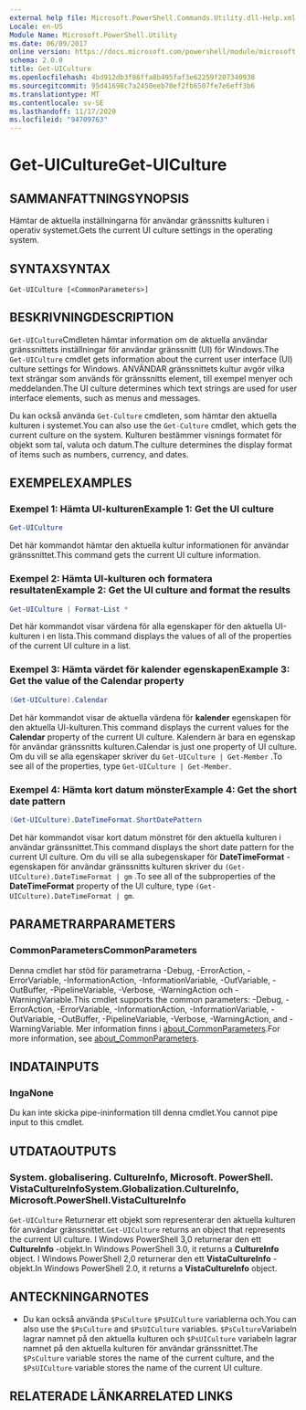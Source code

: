 ```yaml
---
external help file: Microsoft.PowerShell.Commands.Utility.dll-Help.xml
Locale: en-US
Module Name: Microsoft.PowerShell.Utility
ms.date: 06/09/2017
online version: https://docs.microsoft.com/powershell/module/microsoft.powershell.utility/get-uiculture?view=powershell-7.2&WT.mc_id=ps-gethelp
schema: 2.0.0
title: Get-UICulture
ms.openlocfilehash: 4bd912db3f86ffa8b495faf3e62259f207340938
ms.sourcegitcommit: 95d41698c7a2450eeb70ef2fb6507fe7e6eff3b6
ms.translationtype: MT
ms.contentlocale: sv-SE
ms.lasthandoff: 11/17/2020
ms.locfileid: "94709763"
---
```

# <span data-ttu-id="1dbdb-102">Get-UICulture</span><span class="sxs-lookup"><span data-stu-id="1dbdb-102">Get-UICulture</span></span>

## <span data-ttu-id="1dbdb-103">SAMMANFATTNING</span><span class="sxs-lookup"><span data-stu-id="1dbdb-103">SYNOPSIS</span></span>
<span data-ttu-id="1dbdb-104">Hämtar de aktuella inställningarna för användar gränssnitts kulturen i operativ systemet.</span><span class="sxs-lookup"><span data-stu-id="1dbdb-104">Gets the current UI culture settings in the operating system.</span></span>

## <span data-ttu-id="1dbdb-105">SYNTAX</span><span class="sxs-lookup"><span data-stu-id="1dbdb-105">SYNTAX</span></span>

```
Get-UICulture [<CommonParameters>]
```

## <span data-ttu-id="1dbdb-106">BESKRIVNING</span><span class="sxs-lookup"><span data-stu-id="1dbdb-106">DESCRIPTION</span></span>

<span data-ttu-id="1dbdb-107">`Get-UICulture`Cmdleten hämtar information om de aktuella användar gränssnittets inställningar för användar gränssnitt (UI) för Windows.</span><span class="sxs-lookup"><span data-stu-id="1dbdb-107">The `Get-UICulture` cmdlet gets information about the current user interface (UI) culture settings for Windows.</span></span>
<span data-ttu-id="1dbdb-108">ANVÄNDAR gränssnittets kultur avgör vilka text strängar som används för gränssnitts element, till exempel menyer och meddelanden.</span><span class="sxs-lookup"><span data-stu-id="1dbdb-108">The UI culture determines which text strings are used for user interface elements, such as menus and messages.</span></span>

<span data-ttu-id="1dbdb-109">Du kan också använda `Get-Culture` cmdleten, som hämtar den aktuella kulturen i systemet.</span><span class="sxs-lookup"><span data-stu-id="1dbdb-109">You can also use the `Get-Culture` cmdlet, which gets the current culture on the system.</span></span>
<span data-ttu-id="1dbdb-110">Kulturen bestämmer visnings formatet för objekt som tal, valuta och datum.</span><span class="sxs-lookup"><span data-stu-id="1dbdb-110">The culture determines the display format of items such as numbers, currency, and dates.</span></span>

## <span data-ttu-id="1dbdb-111">EXEMPEL</span><span class="sxs-lookup"><span data-stu-id="1dbdb-111">EXAMPLES</span></span>

### <span data-ttu-id="1dbdb-112">Exempel 1: Hämta UI-kulturen</span><span class="sxs-lookup"><span data-stu-id="1dbdb-112">Example 1: Get the UI culture</span></span>

```powershell
Get-UICulture
```

<span data-ttu-id="1dbdb-113">Det här kommandot hämtar den aktuella kultur informationen för användar gränssnittet.</span><span class="sxs-lookup"><span data-stu-id="1dbdb-113">This command gets the current UI culture information.</span></span>

### <span data-ttu-id="1dbdb-114">Exempel 2: Hämta UI-kulturen och formatera resultaten</span><span class="sxs-lookup"><span data-stu-id="1dbdb-114">Example 2: Get the UI culture and format the results</span></span>

```powershell
Get-UICulture | Format-List *
```

<span data-ttu-id="1dbdb-115">Det här kommandot visar värdena för alla egenskaper för den aktuella UI-kulturen i en lista.</span><span class="sxs-lookup"><span data-stu-id="1dbdb-115">This command displays the values of all of the properties of the current UI culture in a list.</span></span>

### <span data-ttu-id="1dbdb-116">Exempel 3: Hämta värdet för kalender egenskapen</span><span class="sxs-lookup"><span data-stu-id="1dbdb-116">Example 3: Get the value of the Calendar property</span></span>

```powershell
(Get-UICulture).Calendar
```

<span data-ttu-id="1dbdb-117">Det här kommandot visar de aktuella värdena för **kalender** egenskapen för den aktuella UI-kulturen.</span><span class="sxs-lookup"><span data-stu-id="1dbdb-117">This command displays the current values for the **Calendar** property of the current UI culture.</span></span>
<span data-ttu-id="1dbdb-118">Kalendern är bara en egenskap för användar gränssnitts kulturen.</span><span class="sxs-lookup"><span data-stu-id="1dbdb-118">Calendar is just one property of UI culture.</span></span>
<span data-ttu-id="1dbdb-119">Om du vill se alla egenskaper skriver du `Get-UICulture | Get-Member` .</span><span class="sxs-lookup"><span data-stu-id="1dbdb-119">To see all of the properties, type `Get-UICulture | Get-Member`.</span></span>

### <span data-ttu-id="1dbdb-120">Exempel 4: Hämta kort datum mönster</span><span class="sxs-lookup"><span data-stu-id="1dbdb-120">Example 4: Get the short date pattern</span></span>

```powershell
(Get-UICulture).DateTimeFormat.ShortDatePattern
```

<span data-ttu-id="1dbdb-121">Det här kommandot visar kort datum mönstret för den aktuella kulturen i användar gränssnittet.</span><span class="sxs-lookup"><span data-stu-id="1dbdb-121">This command displays the short date pattern for the current UI culture.</span></span>
<span data-ttu-id="1dbdb-122">Om du vill se alla subegenskaper för **DateTimeFormat** -egenskapen för användar gränssnitts kulturen skriver du `(Get-UICulture).DateTimeFormat | gm` .</span><span class="sxs-lookup"><span data-stu-id="1dbdb-122">To see all of the subproperties of the **DateTimeFormat** property of the UI culture, type `(Get-UICulture).DateTimeFormat | gm`.</span></span>

## <span data-ttu-id="1dbdb-123">PARAMETRAR</span><span class="sxs-lookup"><span data-stu-id="1dbdb-123">PARAMETERS</span></span>

### <span data-ttu-id="1dbdb-124">CommonParameters</span><span class="sxs-lookup"><span data-stu-id="1dbdb-124">CommonParameters</span></span>

<span data-ttu-id="1dbdb-125">Denna cmdlet har stöd för parametrarna -Debug, -ErrorAction, -ErrorVariable, -InformationAction, -InformationVariable, -OutVariable, -OutBuffer, -PipelineVariable, -Verbose, -WarningAction och -WarningVariable.</span><span class="sxs-lookup"><span data-stu-id="1dbdb-125">This cmdlet supports the common parameters: -Debug, -ErrorAction, -ErrorVariable, -InformationAction, -InformationVariable, -OutVariable, -OutBuffer, -PipelineVariable, -Verbose, -WarningAction, and -WarningVariable.</span></span> <span data-ttu-id="1dbdb-126">Mer information finns i [about_CommonParameters](../Microsoft.PowerShell.Core/About/about_CommonParameters.md).</span><span class="sxs-lookup"><span data-stu-id="1dbdb-126">For more information, see [about_CommonParameters](../Microsoft.PowerShell.Core/About/about_CommonParameters.md).</span></span>

## <span data-ttu-id="1dbdb-127">INDATA</span><span class="sxs-lookup"><span data-stu-id="1dbdb-127">INPUTS</span></span>

### <span data-ttu-id="1dbdb-128">Inga</span><span class="sxs-lookup"><span data-stu-id="1dbdb-128">None</span></span>

<span data-ttu-id="1dbdb-129">Du kan inte skicka pipe-ininformation till denna cmdlet.</span><span class="sxs-lookup"><span data-stu-id="1dbdb-129">You cannot pipe input to this cmdlet.</span></span>

## <span data-ttu-id="1dbdb-130">UTDATA</span><span class="sxs-lookup"><span data-stu-id="1dbdb-130">OUTPUTS</span></span>

### <span data-ttu-id="1dbdb-131">System. globalisering. CultureInfo, Microsoft. PowerShell. VistaCultureInfo</span><span class="sxs-lookup"><span data-stu-id="1dbdb-131">System.Globalization.CultureInfo, Microsoft.PowerShell.VistaCultureInfo</span></span>

<span data-ttu-id="1dbdb-132">`Get-UICulture` Returnerar ett objekt som representerar den aktuella kulturen för användar gränssnittet.</span><span class="sxs-lookup"><span data-stu-id="1dbdb-132">`Get-UICulture` returns an object that represents the current UI culture.</span></span>
<span data-ttu-id="1dbdb-133">I Windows PowerShell 3,0 returnerar den ett **CultureInfo** -objekt.</span><span class="sxs-lookup"><span data-stu-id="1dbdb-133">In Windows PowerShell 3.0, it returns a **CultureInfo** object.</span></span>
<span data-ttu-id="1dbdb-134">I Windows PowerShell 2,0 returnerar den ett **VistaCultureInfo** -objekt.</span><span class="sxs-lookup"><span data-stu-id="1dbdb-134">In Windows PowerShell 2.0, it returns a **VistaCultureInfo** object.</span></span>

## <span data-ttu-id="1dbdb-135">ANTECKNINGAR</span><span class="sxs-lookup"><span data-stu-id="1dbdb-135">NOTES</span></span>

- <span data-ttu-id="1dbdb-136">Du kan också använda `$PsCulture` `$PsUICulture` variablerna och.</span><span class="sxs-lookup"><span data-stu-id="1dbdb-136">You can also use the `$PsCulture` and `$PsUICulture` variables.</span></span> <span data-ttu-id="1dbdb-137">`$PsCulture`Variabeln lagrar namnet på den aktuella kulturen och `$PsUICulture` variabeln lagrar namnet på den aktuella kulturen för användar gränssnittet.</span><span class="sxs-lookup"><span data-stu-id="1dbdb-137">The `$PsCulture` variable stores the name of the current culture, and the `$PsUICulture` variable stores the name of the current UI culture.</span></span>

## <span data-ttu-id="1dbdb-138">RELATERADE LÄNKAR</span><span class="sxs-lookup"><span data-stu-id="1dbdb-138">RELATED LINKS</span></span>

